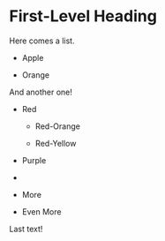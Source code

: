 # First-Level Heading
Here comes a list.

- Apple

- Orange

And another one!

- Red

  - Red-Orange

  - Red-Yellow

- Purple

-

  - More

  - Even More

Last text!
